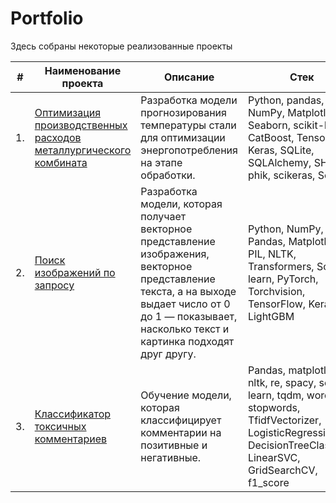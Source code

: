 # Portfolio

Здесь собраны некоторые реализованные проекты

| #    | Наименование проекта                | Описание                                                     | Стек                                                         |
| ---- | ------------------------------------------------------------ | ------------------------------------------------------------ | ------------------------------------------------------------ |
| 1.   | [Оптимизация производственных расходов металлургического комбината](https://github.com/leesunah/Practicum_projects/tree/main/metallurgical_plant) | Разработка модели прогнозирования температуры стали для оптимизации энергопотребления на этапе обработки. | Python, pandas, NumPy, Matplotlib, Seaborn, scikit-learn, CatBoost, TensorFlow, Keras, SQLite, SQLAlchemy, SHAP, phik, scikeras, SciPy       |
| 2.   | [Поиск изображений по запросу](https://github.com/leesunah/Practicum_projects/tree/main/search%20images%20by%20request)| Разработка модели, которая получает векторное представление изображения, векторное представление текста, а на выходе выдает число от 0 до 1 — показывает, насколько текст и картинка подходят друг другу. | Python, NumPy, Pandas, Matplotlib, PIL, NLTK, Transformers, Scikit-learn, PyTorch, Torchvision, TensorFlow, Keras, LightGBM       |
| 3.   | [Классификатор токсичных комментариев](https://github.com/leesunah/Practicum_projects/tree/main/comment%20classifier)| Обучение модели, которая классифицирует комментарии на позитивные и негативные. | Pandas, matplotlib, nltk, re, spacy, scikit-learn, tqdm, wordnet, stopwords, TfidfVectorizer, LogisticRegression, DecisionTreeClassifier, LinearSVC, GridSearchCV, f1_score       |

